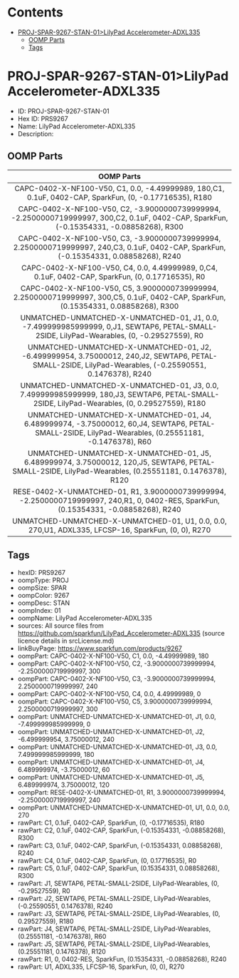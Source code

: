 



Contents
========

* [PROJ-SPAR-9267-STAN-01>LilyPad Accelerometer-ADXL335](#proj-spar-9267-stan-01lilypad-accelerometer-adxl335)
	* [OOMP Parts](#oomp-parts)
	* [Tags](#tags)

# PROJ-SPAR-9267-STAN-01>LilyPad Accelerometer-ADXL335

- ID: PROJ-SPAR-9267-STAN-01
- Hex ID: PRS9267
- Name: LilyPad Accelerometer-ADXL335
- Description: 

## OOMP Parts
  

|OOMP Parts|
| :---: |
|CAPC-0402-X-NF100-V50, C1, 0.0, -4.49999989, 180,C1, 0.1uF, 0402-CAP, SparkFun, (0, -0.17716535), R180|
|CAPC-0402-X-NF100-V50, C2, -3.9000000739999994, -2.2500000719999997, 300,C2, 0.1uF, 0402-CAP, SparkFun, (-0.15354331, -0.08858268), R300|
|CAPC-0402-X-NF100-V50, C3, -3.9000000739999994, 2.2500000719999997, 240,C3, 0.1uF, 0402-CAP, SparkFun, (-0.15354331, 0.08858268), R240|
|CAPC-0402-X-NF100-V50, C4, 0.0, 4.49999989, 0,C4, 0.1uF, 0402-CAP, SparkFun, (0, 0.17716535), R0|
|CAPC-0402-X-NF100-V50, C5, 3.9000000739999994, 2.2500000719999997, 300,C5, 0.1uF, 0402-CAP, SparkFun, (0.15354331, 0.08858268), R300|
|UNMATCHED-UNMATCHED-X-UNMATCHED-01, J1, 0.0, -7.499999985999999, 0,J1, SEWTAP6, PETAL-SMALL-2SIDE, LilyPad-Wearables, (0, -0.29527559), R0|
|UNMATCHED-UNMATCHED-X-UNMATCHED-01, J2, -6.499999954, 3.75000012, 240,J2, SEWTAP6, PETAL-SMALL-2SIDE, LilyPad-Wearables, (-0.25590551, 0.1476378), R240|
|UNMATCHED-UNMATCHED-X-UNMATCHED-01, J3, 0.0, 7.499999985999999, 180,J3, SEWTAP6, PETAL-SMALL-2SIDE, LilyPad-Wearables, (0, 0.29527559), R180|
|UNMATCHED-UNMATCHED-X-UNMATCHED-01, J4, 6.489999974, -3.75000012, 60,J4, SEWTAP6, PETAL-SMALL-2SIDE, LilyPad-Wearables, (0.25551181, -0.1476378), R60|
|UNMATCHED-UNMATCHED-X-UNMATCHED-01, J5, 6.489999974, 3.75000012, 120,J5, SEWTAP6, PETAL-SMALL-2SIDE, LilyPad-Wearables, (0.25551181, 0.1476378), R120|
|RESE-0402-X-UNMATCHED-01, R1, 3.9000000739999994, -2.2500000719999997, 240,R1, 0, 0402-RES, SparkFun, (0.15354331, -0.08858268), R240|
|UNMATCHED-UNMATCHED-X-UNMATCHED-01, U1, 0.0, 0.0, 270,U1, ADXL335, LFCSP-16, SparkFun, (0, 0), R270|

## Tags

- hexID: PRS9267
- oompType: PROJ
- oompSize: SPAR
- oompColor: 9267
- oompDesc: STAN
- oompIndex: 01
- oompName: LilyPad Accelerometer-ADXL335
- sources: All source files from https://github.com/sparkfun/LilyPad_Accelerometer-ADXL335 (source licence details in srcLicense.md)
- linkBuyPage: https://www.sparkfun.com/products/9267
- oompPart: CAPC-0402-X-NF100-V50, C1, 0.0, -4.49999989, 180
- oompPart: CAPC-0402-X-NF100-V50, C2, -3.9000000739999994, -2.2500000719999997, 300
- oompPart: CAPC-0402-X-NF100-V50, C3, -3.9000000739999994, 2.2500000719999997, 240
- oompPart: CAPC-0402-X-NF100-V50, C4, 0.0, 4.49999989, 0
- oompPart: CAPC-0402-X-NF100-V50, C5, 3.9000000739999994, 2.2500000719999997, 300
- oompPart: UNMATCHED-UNMATCHED-X-UNMATCHED-01, J1, 0.0, -7.499999985999999, 0
- oompPart: UNMATCHED-UNMATCHED-X-UNMATCHED-01, J2, -6.499999954, 3.75000012, 240
- oompPart: UNMATCHED-UNMATCHED-X-UNMATCHED-01, J3, 0.0, 7.499999985999999, 180
- oompPart: UNMATCHED-UNMATCHED-X-UNMATCHED-01, J4, 6.489999974, -3.75000012, 60
- oompPart: UNMATCHED-UNMATCHED-X-UNMATCHED-01, J5, 6.489999974, 3.75000012, 120
- oompPart: RESE-0402-X-UNMATCHED-01, R1, 3.9000000739999994, -2.2500000719999997, 240
- oompPart: UNMATCHED-UNMATCHED-X-UNMATCHED-01, U1, 0.0, 0.0, 270
- rawPart: C1, 0.1uF, 0402-CAP, SparkFun, (0, -0.17716535), R180
- rawPart: C2, 0.1uF, 0402-CAP, SparkFun, (-0.15354331, -0.08858268), R300
- rawPart: C3, 0.1uF, 0402-CAP, SparkFun, (-0.15354331, 0.08858268), R240
- rawPart: C4, 0.1uF, 0402-CAP, SparkFun, (0, 0.17716535), R0
- rawPart: C5, 0.1uF, 0402-CAP, SparkFun, (0.15354331, 0.08858268), R300
- rawPart: J1, SEWTAP6, PETAL-SMALL-2SIDE, LilyPad-Wearables, (0, -0.29527559), R0
- rawPart: J2, SEWTAP6, PETAL-SMALL-2SIDE, LilyPad-Wearables, (-0.25590551, 0.1476378), R240
- rawPart: J3, SEWTAP6, PETAL-SMALL-2SIDE, LilyPad-Wearables, (0, 0.29527559), R180
- rawPart: J4, SEWTAP6, PETAL-SMALL-2SIDE, LilyPad-Wearables, (0.25551181, -0.1476378), R60
- rawPart: J5, SEWTAP6, PETAL-SMALL-2SIDE, LilyPad-Wearables, (0.25551181, 0.1476378), R120
- rawPart: R1, 0, 0402-RES, SparkFun, (0.15354331, -0.08858268), R240
- rawPart: U1, ADXL335, LFCSP-16, SparkFun, (0, 0), R270
